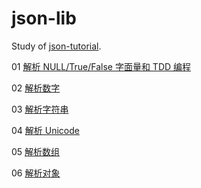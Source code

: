 # json-lib
Study of [json-tutorial](https://github.com/miloyip/json-tutorial).

01 [解析 NULL/True/False 字面量和 TDD 编程](./tutorial01)

02 [解析数字](./tutorial02)

03 [解析字符串](./tutorial03)

04 [解析 Unicode](./tutorial04)

05 [解析数组](./tutorial05)

06 [解析对象](./tutorial06)
